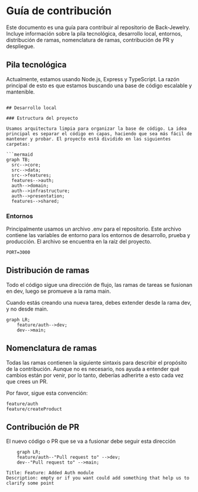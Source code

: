 # Guía de contribución

Este documento es una guía para contribuir al repositorio de Back-Jewelry. Incluye información sobre la pila tecnológica, desarrollo local, entornos, distribución de ramas, nomenclatura de ramas, contribución de PR y despliegue.

## Pila tecnológica

Actualmente, estamos usando Node.js, Express y TypeScript. La razón principal de esto es que estamos buscando una base de código escalable y mantenible.

````mermaid

## Desarrollo local

### Estructura del proyecto

Usamos arquitectura limpia para organizar la base de código. La idea principal es separar el código en capas, haciendo que sea más fácil de mantener y probar. El proyecto está dividido en las siguientes carpetas:

```mermaid
graph TB;
  src-->core;
  src-->data;
  src-->features;
  features-->auth;
  auth-->domain;
  auth-->infrastructure;
  auth-->presentation;
  features-->shared;

````

### Entornos

Principalmente usamos un archivo .env para el repositorio. Este archivo contiene las variables de entorno para los entornos de desarrollo, prueba y producción. El archivo se encuentra en la raíz del proyecto.

```env
PORT=3000
```

## Distribución de ramas

Todo el código sigue una dirección de flujo, las ramas de tareas se fusionan en dev, luego se promueve a la rama main.

Cuando estás creando una nueva tarea, debes extender desde la rama dev, y no desde main.

```mermaid
graph LR;
    feature/auth-->dev;
    dev-->main;
```

## Nomenclatura de ramas

Todas las ramas contienen la siguiente sintaxis para describir el propósito de la contribución. Aunque no es necesario, nos ayuda a entender qué cambios están por venir, por lo tanto, deberías adherirte a esto cada vez que crees un PR.

Por favor, sigue esta convención:

```
feature/auth
feature/createProduct
```

## Contribución de PR

El nuevo código o PR que se va a fusionar debe seguir esta dirección

```mermaid
    graph LR;
    feature/auth--"Pull request to" -->dev;
    dev--"Pull request to" -->main;
```

```
Title: Feature: Added Auth module
Description: empty or if you want could add something that help us to clarify some point
```
